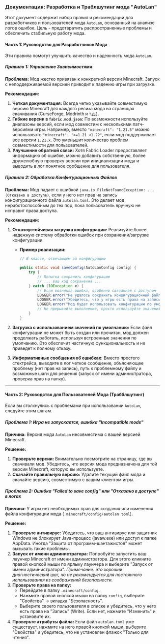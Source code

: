 ### **Документация: Разработка и Траблшутинг мода "AutoLan"**

Этот документ содержит набор правил и рекомендаций для разработчиков и пользователей мода `AutoLan`, основанный на анализе логов ошибок. Цель - предотвратить распространенные проблемы и обеспечить стабильную работу мода.

#### **Часть 1: Руководство для Разработчиков Мода**

Эти правила помогут улучшить качество и надежность мода `AutoLan`.

##### **Правило 1: Управление Зависимостями**

**Проблема:**
Мод жестко привязан к конкретной версии Minecraft. Запуск с неподдерживаемой версией приводит к падению игры при загрузке.

**Рекомендации:**
1.  **Четкая документация:** Всегда четко указывайте совместимую версию Minecraft для каждого релиза мода на страницах скачивания (CurseForge, Modrinth и т.д.).
2.  **Гибкие версии в `fabric.mod.json`:** По возможности используйте диапазоны версий, если мод совместим с несколькими патч-версиями игры. Например, вместо `"minecraft": "1.21.5"` можно использовать `"minecraft": ">=1.21 <1.22"`, если мод поддерживает все версии `1.21.x`. Это уменьшит количество проблем совместимости для пользователей.
3.  **Улучшение обратной связи:** Хотя Fabric Loader предоставляет информацию об ошибке, можно добавить собственную, более дружелюбную проверку версии при инициализации мода и выводить в лог понятное сообщение для пользователя.

##### **Правило 2: Обработка Конфигурационных Файлов**

**Проблема:**
Мод падает с ошибкой `java.io.FileNotFoundException: ... (Отказано в доступе)`, если у него нет прав на запись конфигурационного файла `autolan.toml`. Это делает мод неработоспособным до тех пор, пока пользователь вручную не исправит права доступа.

**Рекомендации:**
1.  **Отказоустойчивая загрузка конфигурации:** Реализуйте более надежную систему обработки ошибок при сохранении/загрузке конфигурации.

    *   **Пример реализации:**
        ```java
        // В классе, отвечающем за конфигурацию
        
        public static void saveConfig(AutoLanConfig config) {
            try {
                // Попытка сохранить конфигурацию
                // ... ваш код сохранения ...
            } catch (IOException e) {
                // Если возникла ошибка, особенно связанная с доступом
                LOGGER.error("Не удалось сохранить конфигурационный файл 'autolan.toml'.");
                LOGGER.error("Убедитесь, что у игры есть права на запись в папку 'config'.");
                LOGGER.error("Мод будет использовать конфигурацию по умолчанию. Изменения не будут сохранены.", e);
                // Не прерывайте выполнение, просто используйте значения по умолчанию.
            }
        }
        ```

2.  **Загрузка с использованием значений по умолчанию:** Если файл конфигурации не может быть создан или прочитан, мод должен продолжать работать, используя встроенные значения по умолчанию. Это обеспечит частичную функциональность и не приведет к полному отказу.

3.  **Информативные сообщения об ошибках:** Вместо простого стектрейса, выводите в лог четкое сообщение, объясняющее проблему (нет прав на запись), путь к проблемному файлу и возможные шаги для решения (запуск от имени администратора, проверка прав на папку).

---

#### **Часть 2: Руководство для Пользователей Мода (Трабблшутинг)**

Если вы столкнулись с проблемами при использовании `AutoLan`, следуйте этим шагам.

##### **Проблема 1: Игра не запускается, ошибка "Incompatible mods"**

**Причина:** Версия мода `AutoLan` несовместима с вашей версией Minecraft.

**Решение:**
1.  **Проверьте версии:** Внимательно посмотрите на страницу, где вы скачивали мод. Убедитесь, что версия мода предназначена для той версии Minecraft, которую вы используете.
2.  **Скачайте правильную версию:** Удалите текущий файл мода и скачайте версию, совместимую с вашим клиентом игры.

##### **Проблема 2: Ошибка "Failed to save config" или "Отказано в доступе" в логах**

**Причина:** У игры нет необходимых прав для создания или изменения файла конфигурации мода (`.minecraft/config/autolan.toml`).

**Решение:**
1.  **Проверьте антивирус:** Убедитесь, что ваш антивирус или защитник Windows не блокирует Java-процесс (javaw.exe) или доступ к папке AppData. Иногда "Защита от программ-шантажистов" может вызывать такие проблемы.
2.  **Запуск от имени администратора:** Попробуйте запустить ваш лаунчер Minecraft от имени администратора. Для этого кликните правой кнопкой мыши по ярлыку лаунчера и выберите "Запуск от имени администратора". *Примечание: это хороший диагностический шаг, но не рекомендуется для постоянного использования из соображений безопасности.*
3.  **Проверьте права на папку:**
    *   Перейдите в папку `.minecraft/config`.
    *   Нажмите правой кнопкой мыши на папку `config`, выберите "Свойства" -> вкладка "Безопасность".
    *   Выберите своего пользователя в списке и убедитесь, что у него есть права на "Запись" (Write). Если нет, нажмите "Изменить" и установите их.
4.  **Проверьте атрибуты файла:** Если файл `autolan.toml` уже существует, нажмите на него правой кнопкой мыши, выберите "Свойства" и убедитесь, что не установлен флажок "Только для чтения". 